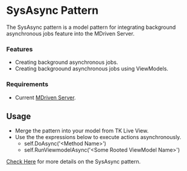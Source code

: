 
# SysAsync Pattern
The SysAsync pattern is a model pattern for integrating background asynchronous jobs feature into the MDriven Server.

### Features
- Creating background asynchronous jobs.
- Creating backgroound asynchronous jobs using ViewModels.

### Requirements
 - Current [MDriven Server](https://mdriven.net/downloads).

## Usage
- Merge the pattern into your model from TK Live View.
- Use the the expressions below to execute actions asynchronously.
    - self.DoAsync('\<Method Name\>')
    - self.RunViewmodelAsync('\<Some Rooted ViewModel Name\>')  


[Check Here](https://wiki.mdriven.net/Documentation:AsyncTicket) for more details on the SysAsync pattern.